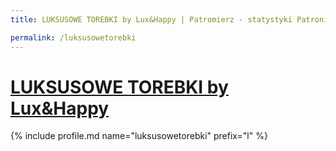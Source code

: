 ```yaml
---
title: LUKSUSOWE TOREBKI by Lux&Happy | Patromierz - statystyki Patronite.pl

permalink: /luksusowetorebki
---
```


# [LUKSUSOWE TOREBKI by Lux&Happy](https://patronite.pl/luksusowetorebki)

{% include profile.md name="luksusowetorebki" prefix="l" %}
